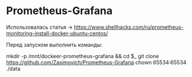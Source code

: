 # Prometheus-Grafana
Использовалась статья -> https://www.shellhacks.com/ru/prometheus-monitoring-install-docker-ubuntu-centos/

Перед запуском выполнить команды:

mkdir -p /mnt/dockeer-prometheus-grafana && cd $_
git clone https://github.com/Zasimovich/Prometheus-Grafana
chown 65534:65534 ./data
